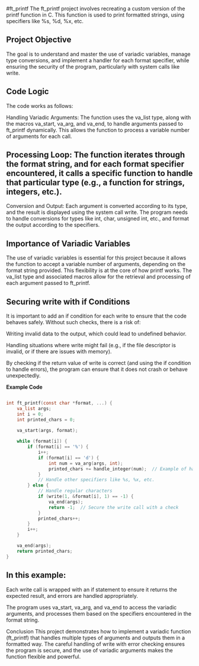 #ft_printf
The ft_printf project involves recreating a custom version of the printf function in C. This function is used to print formatted strings, using specifiers like %s, %d, %x, etc.

## Project Objective
The goal is to understand and master the use of variadic variables, manage type conversions, and implement a handler for each format specifier, while ensuring the security of the program, particularly with system calls like write.

## Code Logic
The code works as follows:

Handling Variadic Arguments: The function uses the va_list type, along with the macros va_start, va_arg, and va_end, to handle arguments passed to ft_printf dynamically. This allows the function to process a variable number of arguments for each call.

## Processing Loop: The function iterates through the format string, and for each format specifier encountered, it calls a specific function to handle that particular type (e.g., a function for strings, integers, etc.).

Conversion and Output: Each argument is converted according to its type, and the result is displayed using the system call write. The program needs to handle conversions for types like int, char, unsigned int, etc., and format the output according to the specifiers.

## Importance of Variadic Variables
The use of variadic variables is essential for this project because it allows the function to accept a variable number of arguments, depending on the format string provided. This flexibility is at the core of how printf works. The va_list type and associated macros allow for the retrieval and processing of each argument passed to ft_printf.

## Securing write with if Conditions
It is important to add an if condition for each write to ensure that the code behaves safely. Without such checks, there is a risk of:

Writing invalid data to the output, which could lead to undefined behavior.

Handling situations where write might fail (e.g., if the file descriptor is invalid, or if there are issues with memory).

By checking if the return value of write is correct (and using the if condition to handle errors), the program can ensure that it does not crash or behave unexpectedly.

__Example Code__

```c

int ft_printf(const char *format, ...) {
    va_list args;
    int i = 0;
    int printed_chars = 0;

    va_start(args, format);
    
    while (format[i]) {
        if (format[i] == '%') {
            i++;
            if (format[i] == 'd') {
                int num = va_arg(args, int);
                printed_chars += handle_integer(num);  // Example of handling an integer
            }
            // Handle other specifiers like %s, %x, etc.
        } else {
            // Handle regular characters
            if (write(1, &format[i], 1) == -1) {
                va_end(args);
                return -1;  // Secure the write call with a check
            }
            printed_chars++;
        }
        i++;
    }

    va_end(args);
    return printed_chars;
}
```

## In this example:

Each write call is wrapped with an if statement to ensure it returns the expected result, and errors are handled appropriately.

The program uses va_start, va_arg, and va_end to access the variadic arguments, and processes them based on the specifiers encountered in the format string.

Conclusion
This project demonstrates how to implement a variadic function (ft_printf) that handles multiple types of arguments and outputs them in a formatted way. The careful handling of write with error checking ensures the program is secure, and the use of variadic arguments makes the function flexible and powerful.
